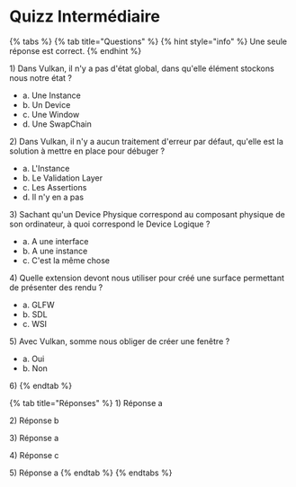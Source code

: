 # Quizz Intermédiaire

{% tabs %}
{% tab title="Questions" %}
{% hint style="info" %}
Une seule réponse est correct.
{% endhint %}

1\) Dans Vulkan, il n'y a pas d'état global, dans qu'elle élément stockons nous notre état ?

* a. Une Instance
* b. Un Device
* c. Une Window
* d. Une SwapChain

2\) Dans Vulkan, il n'y a aucun traitement d'erreur par défaut, qu'elle est la solution à mettre en place pour débuger ? 

* a. L'Instance
* b. Le Validation Layer
* c. Les Assertions
* d. Il n'y en a pas

3\) Sachant qu'un Device Physique correspond au composant physique de son ordinateur, à quoi correspond le Device Logique ?

* a. A une interface
* b. A une instance
* c. C'est la même chose

4\) Quelle extension devont nous utiliser pour créé une surface permettant de présenter des rendu ?

* a. GLFW
* b. SDL
* c. WSI

5\) Avec Vulkan, somme nous obliger de créer une fenêtre ?

* a. Oui
* b. Non

6\) 
{% endtab %}

{% tab title="Réponses" %}
1\) Réponse a

2\) Réponse b

3\) Réponse a

4\) Réponse c

5\) Réponse a
{% endtab %}
{% endtabs %}

